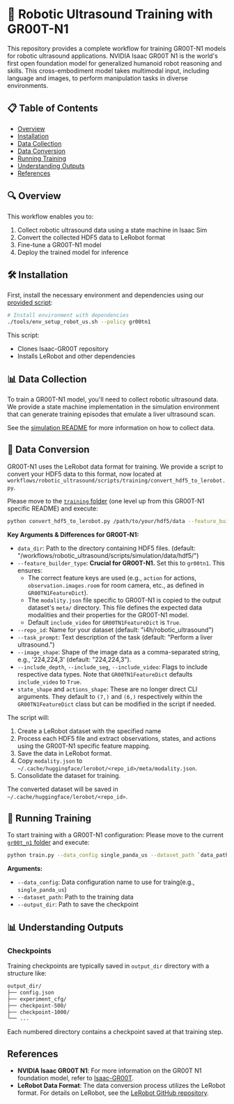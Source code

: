 # 🤖 Robotic Ultrasound Training with GR00T-N1

This repository provides a complete workflow for training GR00T-N1 models for robotic ultrasound applications. NVIDIA Isaac GR00T N1 is the world's first open foundation model for generalized humanoid robot reasoning and skills. This cross-embodiment model takes multimodal input, including language and images, to perform manipulation tasks in diverse environments.

## 📋 Table of Contents

- [Overview](#-overview)
- [Installation](#️-installation)
- [Data Collection](#-data-collection)
- [Data Conversion](#-data-conversion)
- [Running Training](#-running-training)
- [Understanding Outputs](#-understanding-outputs)
- [References](#references)

## 🔍 Overview

This workflow enables you to:

1. Collect robotic ultrasound data using a state machine in Isaac Sim
2. Convert the collected HDF5 data to LeRobot format
3. Fine-tune a GR00T-N1 model
4. Deploy the trained model for inference

## 🛠️ Installation

First, install the necessary environment and dependencies using our [provided script](../../../../../tools/env_setup_robot_us.sh):
```bash
# Install environment with dependencies
./tools/env_setup_robot_us.sh --policy gr00tn1
```

This script:
- Clones Isaac-GR00T repository
- Installs LeRobot and other dependencies

## 📊 Data Collection

To train a GR00T-N1 model, you\'ll need to collect robotic ultrasound data. We provide a state machine implementation in the simulation environment that can generate training episodes that emulate a liver ultrasound scan.

See the [simulation README](../../simulation/README.md#liver-scan-state-machine) for more information on how to collect data.

## 🔄 Data Conversion

GR00T-N1 uses the LeRobot data format for training. We provide a script to convert your HDF5 data to this format, now located at `workflows/robotic_ultrasound/scripts/training/convert_hdf5_to_lerobot.py`.

Please move to the [`training` folder](../) (one level up from this GR00T-N1 specific README) and execute:

```bash
python convert_hdf5_to_lerobot.py /path/to/your/hdf5/data --feature_builder_type gr00tn1
```

**Key Arguments & Differences for GR00T-N1:**
- `data_dir`: Path to the directory containing HDF5 files. (default: "<path-to-i4h-workflows>/workflows/robotic_ultrasound/scripts/simulation/data/hdf5/<date-task-name>")
- `--feature_builder_type`: **Crucial for GR00T-N1.** Set this to `gr00tn1`. This ensures:
    - The correct feature keys are used (e.g., `action` for actions, `observation.images.room` for room camera, etc., as defined in `GR00TN1FeatureDict`).
    - The `modality.json` file specific to GR00T-N1 is copied to the output dataset\'s `meta/` directory. This file defines the expected data modalities and their properties for the GR00T-N1 model.
    - Default `include_video` for `GR00TN1FeatureDict` is `True`.
- `--repo_id`: Name for your dataset (default: "i4h/robotic_ultrasound")
- `--task_prompt`: Text description of the task (default: "Perform a liver ultrasound.")
- `--image_shape`: Shape of the image data as a comma-separated string, e.g., \'224,224,3\' (default: "224,224,3").
- `--include_depth`, `--include_seg`, `--include_video`: Flags to include respective data types. Note that `GR00TN1FeatureDict` defaults `include_video` to `True`.
- `state_shape` and `actions_shape`: These are no longer direct CLI arguments. They default to `(7,)` and `(6,)` respectively within the `GR00TN1FeatureDict` class but can be modified in the script if needed.

The script will:
1. Create a LeRobot dataset with the specified name
2. Process each HDF5 file and extract observations, states, and actions using the GR00T-N1 specific feature mapping.
3. Save the data in LeRobot format.
4. Copy `modality.json` to `~/.cache/huggingface/lerobot/<repo_id>/meta/modality.json`.
5. Consolidate the dataset for training.

The converted dataset will be saved in `~/.cache/huggingface/lerobot/<repo_id>`.

## 🚀 Running Training

To start training with a GR00T-N1 configuration:
Please move to the current [`gr00t_n1` folder](./) and execute:
```bash
python train.py --data_config single_panda_us --dataset_path `data_path`
```
**Arguments:**
- `--data_config`: Data configuration name to use for traing(e.g., `single_panda_us`)
- `--dataset_path`: Path to the training data
- `--output_dir`: Path to save the checkpoint

## 📊 Understanding Outputs

### Checkpoints

Training checkpoints are typically saved in `output_dir` directory with a structure like:

```bash
output_dir/
├── config.json
├── experiment_cfg/
├── checkpoint-500/
├── checkpoint-1000/
└── ...
```
Each numbered directory contains a checkpoint saved at that training step.

## References

- **NVIDIA Isaac GR00T N1**: For more information on the GR00T N1 foundation model, refer to [Isaac-GR00T](https://github.com/NVIDIA/Isaac-GR00T).
- **LeRobot Data Format**: The data conversion process utilizes the LeRobot format. For details on LeRobot, see the [LeRobot GitHub repository](https://github.com/huggingface/lerobot).
